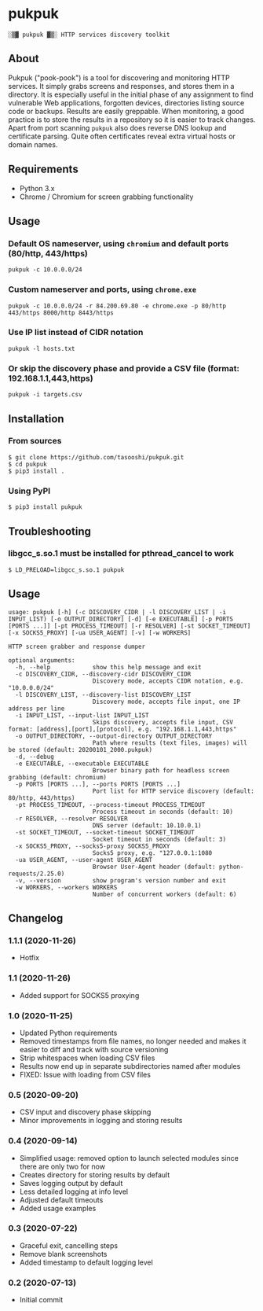 # pukpuk

    ░▒▓ pukpuk ▓▒░ HTTP services discovery toolkit

## About

Pukpuk ("pook-pook") is a tool for discovering and monitoring HTTP services. It simply grabs screens and responses, and stores them in a directory. It is especially useful in the initial phase of any assignment to find vulnerable Web applications, forgotten devices, directories listing source code or backups. Results are easily greppable. When monitoring, a good practice is to store the results in a repository so it is easier to track changes. Apart from port scanning `pukpuk` also does reverse DNS lookup and certificate parsing. Quite often certificates reveal extra virtual hosts or domain names.

## Requirements

* Python 3.x
* Chrome / Chromium for screen grabbing functionality

## Usage

### Default OS nameserver, using `chromium` and default ports (80/http, 443/https)

    pukpuk -c 10.0.0.0/24

### Custom nameserver and ports, using `chrome.exe`

    pukpuk -c 10.0.0.0/24 -r 84.200.69.80 -e chrome.exe -p 80/http 443/https 8000/http 8443/https

### Use IP list instead of CIDR notation

    pukpuk -l hosts.txt

### Or skip the discovery phase and provide a CSV file (format: 192.168.1.1,443,https)

    pukpuk -i targets.csv

## Installation

### From sources

    $ git clone https://github.com/tasooshi/pukpuk.git
    $ cd pukpuk
    $ pip3 install .

### Using PyPI

    $ pip3 install pukpuk

## Troubleshooting

### libgcc_s.so.1 must be installed for pthread_cancel to work

    $ LD_PRELOAD=libgcc_s.so.1 pukpuk

## Usage

```
usage: pukpuk [-h] (-c DISCOVERY_CIDR | -l DISCOVERY_LIST | -i INPUT_LIST) [-o OUTPUT_DIRECTORY] [-d] [-e EXECUTABLE] [-p PORTS [PORTS ...]] [-pt PROCESS_TIMEOUT] [-r RESOLVER] [-st SOCKET_TIMEOUT] [-x SOCKS5_PROXY] [-ua USER_AGENT] [-v] [-w WORKERS]

HTTP screen grabber and response dumper

optional arguments:
  -h, --help            show this help message and exit
  -c DISCOVERY_CIDR, --discovery-cidr DISCOVERY_CIDR
                        Discovery mode, accepts CIDR notation, e.g. "10.0.0.0/24"
  -l DISCOVERY_LIST, --discovery-list DISCOVERY_LIST
                        Discovery mode, accepts file input, one IP address per line
  -i INPUT_LIST, --input-list INPUT_LIST
                        Skips discovery, accepts file input, CSV format: [address],[port],[protocol], e.g. "192.168.1.1,443,https"
  -o OUTPUT_DIRECTORY, --output-directory OUTPUT_DIRECTORY
                        Path where results (text files, images) will be stored (default: 20200101_2000.pukpuk)
  -d, --debug
  -e EXECUTABLE, --executable EXECUTABLE
                        Browser binary path for headless screen grabbing (default: chromium)
  -p PORTS [PORTS ...], --ports PORTS [PORTS ...]
                        Port list for HTTP service discovery (default: 80/http, 443/https)
  -pt PROCESS_TIMEOUT, --process-timeout PROCESS_TIMEOUT
                        Process timeout in seconds (default: 10)
  -r RESOLVER, --resolver RESOLVER
                        DNS server (default: 10.10.0.1)
  -st SOCKET_TIMEOUT, --socket-timeout SOCKET_TIMEOUT
                        Socket timeout in seconds (default: 3)
  -x SOCKS5_PROXY, --socks5-proxy SOCKS5_PROXY
                        Socks5 proxy, e.g. "127.0.0.1:1080
  -ua USER_AGENT, --user-agent USER_AGENT
                        Browser User-Agent header (default: python-requests/2.25.0)
  -v, --version         show program's version number and exit
  -w WORKERS, --workers WORKERS
                        Number of concurrent workers (default: 6)
```

## Changelog

### 1.1.1 (2020-11-26)

* Hotfix

### 1.1 (2020-11-26)

* Added support for SOCKS5 proxying

### 1.0 (2020-11-25)

* Updated Python requirements
* Removed timestamps from file names, no longer needed and makes it easier to diff and track with source versioning
* Strip whitespaces when loading CSV files
* Results now end up in separate subdirectories named after modules
* FIXED: Issue with loading from CSV files

### 0.5 (2020-09-20)

* CSV input and discovery phase skipping
* Minor improvements in logging and storing results

### 0.4 (2020-09-14)

* Simplified usage: removed option to launch selected modules since there are only two for now
* Creates directory for storing results by default
* Saves logging output by default
* Less detailed logging at info level
* Adjusted default timeouts
* Added usage examples

### 0.3 (2020-07-22)

* Graceful exit, cancelling steps
* Remove blank screenshots
* Added timestamp to default logging level

### 0.2 (2020-07-13)

* Initial commit